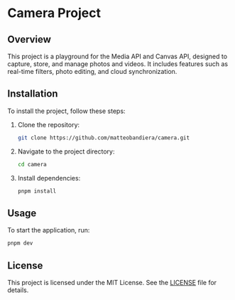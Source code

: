 # Camera Project

## Overview

This project is a playground for the Media API and Canvas API, designed to capture, store, and manage photos and videos. It includes features such as real-time filters, photo editing, and cloud synchronization.

## Installation

To install the project, follow these steps:

1. Clone the repository:
   ```bash
   git clone https://github.com/matteobandiera/camera.git
   ```
2. Navigate to the project directory:
   ```bash
   cd camera
   ```
3. Install dependencies:
   ```bash
   pnpm install
   ```

## Usage

To start the application, run:

```bash
pnpm dev
```

## License

This project is licensed under the MIT License. See the [LICENSE](LICENSE) file for details.
